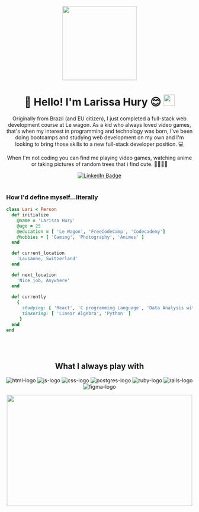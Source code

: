 <div id="header" align="center">
  <img src="https://media.giphy.com/media/eSwGh3YK54JKU/giphy.gif" width="200"/>
</div>

<h1 class="content" align="center">
  🌸 Hello! I'm Larissa Hury 😊
  <img src="https://media.giphy.com/media/hvRJCLFzcasrR4ia7z/giphy.gif" width="30"/>
</h1>
<p align="center">
  Originally from Brazil (and EU citizen), I just completed a full-stack web development course at Le wagon.
  As a kid who always loved video games, that's when my interest in programming and technology was born,
  I've been doing bootcamps and studying web development on my own and I'm looking to bring
  those skills to a new full-stack developer position. 💻 
 </p>
<p align="center">
When I'm not coding you can find me playing video games, watching anime or taking pictures of random trees that i find cute. 🌳🌷🌳🌷
 </p>

<div id="badges" align="center">
  <a href="https://www.linkedin.com/in/larissa-hury-919a15140/">
    <img src="https://img.shields.io/badge/LinkedIn-blue?style=for-the-badge&logo=linkedin&logoColor=white" alt="LinkedIn Badge"/>
  </a>
</div>

<div align="center">
 <img src="https://komarev.com/ghpvc/?username=Larissahury-username&style=flat-square&color=blue" alt=""/>
</div>
<br>

<h3>How I'd define myself...literally</h3>

 ```ruby
 class Lari < Person
   def initialize
     @name = 'Larissa Hury'
     @age = 25
     @education = [ 'Le Wagon', 'FreeCodeCamp', 'Codecademy']
     @hobbies = [ 'Gaming', 'Photography', 'Animes' ]
   end

   def current_location
     'Lausanne, Switzerland'
   end

   def next_location
     'Nice_job, Anywhere'
   end
   
   def currently
     {
       studying: [ 'React', 'C programming Language', 'Data Analysis with python' ],
       tinkering: [ 'Linear Algebra', 'Python' ]
      }
   end
 end
 ```
<br> 

<br>

<h2 align="center"> What I always play with </h2>
<p align="center"> 
  <img src="https://res.cloudinary.com/nico1711/image/upload/c_scale,h_30/v1598850235/html_1_whl9rj.png" alt="html-logo">
  <img src="https://res.cloudinary.com/nico1711/image/upload/c_scale,h_30/v1598849662/javascript_eniubp.png" alt="js-logo">
  <img src="https://res.cloudinary.com/nico1711/image/upload/c_scale,h_30/v1598849661/css_jtfcoz.png" alt="css-logo">
  <img src="https://res.cloudinary.com/nico1711/image/upload/c_scale,h_30/v1598849660/postgresql_zsfd9p.png" alt="postgres-logo">
  <img src="https://res.cloudinary.com/nico1711/image/upload/c_scale,h_30/v1598849655/ruby_nrq1jy.png" alt="ruby-logo">
  <img src="https://res.cloudinary.com/nico1711/image/upload/c_scale,h_30/v1598850690/rails_1_vess2v.png" alt="rails-logo">
  <img src="https://res.cloudinary.com/nico1711/image/upload/c_scale,h_30/v1598849656/figma_ugopbh.png" alt="figma-logo">
</p>

<div align="center">
  <img src="https://media.giphy.com/media/ziSh9OgTK68NO/giphy.gif" width="500" height="300"/>
</div>
                 
